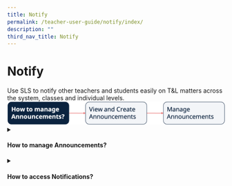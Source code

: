 ```yaml
---
title: Notify
permalink: /teacher-user-guide/notify/index/
description: ""
third_nav_title: Notify
---
```

<h1>Notify</h1>
Use SLS to notify other teachers and students easily on T&amp;L matters across the system, classes and individual levels.

<img alt="Flow Notify" src="/images/2Teacher/Flow-Notify.png">

<details>
 <summary><h4>How to manage Announcements?</h4></summary>

<ul>
	<li><a href="/teacher-user-guide/notify/view-and-create-announcements" target="_blank">(1) View and Create Announcements (Enhanced)</a></li>
<li><a target="_blank" href="/teacher-user-guide/notify/manage-announcements/">(2) Manage Announcements</a></li>
	</ul>																																					
</details>

<details>
 <summary><h4>How to access Notifications?</h4></summary>

<ul>
    <li><a target="_blank" href="/teacher-user-guide/notify/about-notifications/">About Notifications (New)</a></li>
    <li><a target="_blank" href="/teacher-user-guide/notify/view-notifications/">View Notifications (New)</a></li>
</ul>
</details>